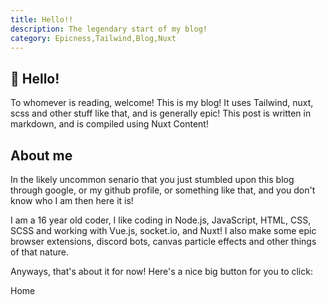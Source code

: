 ```yaml
---
title: Hello!!
description: The legendary start of my blog!
category: Epicness,Tailwind,Blog,Nuxt
---
```


## 👋 Hello!
To whomever is reading, welcome! This is my blog! It uses Tailwind, nuxt, scss and other stuff like that, and is generally epic! This post is written in markdown, and is compiled using Nuxt Content! 

## About me
In the likely uncommon senario that you just stumbled upon this blog through google, or my github profile, or something like that, and you don't know who I am then here it is!

<Callout>I am a 16 year old coder, I like coding in Node.js, JavaScript, HTML, CSS, SCSS and working with Vue.js, socket.io, and Nuxt! I also make some epic browser extensions, discord bots, canvas particle effects and other things of that nature.</Callout>

Anyways, that's about it for now! Here's a nice big button for you to click:

<NuxtLink to="/"><RippleButton class="w-full">Home</RippleButton></NuxtLink>